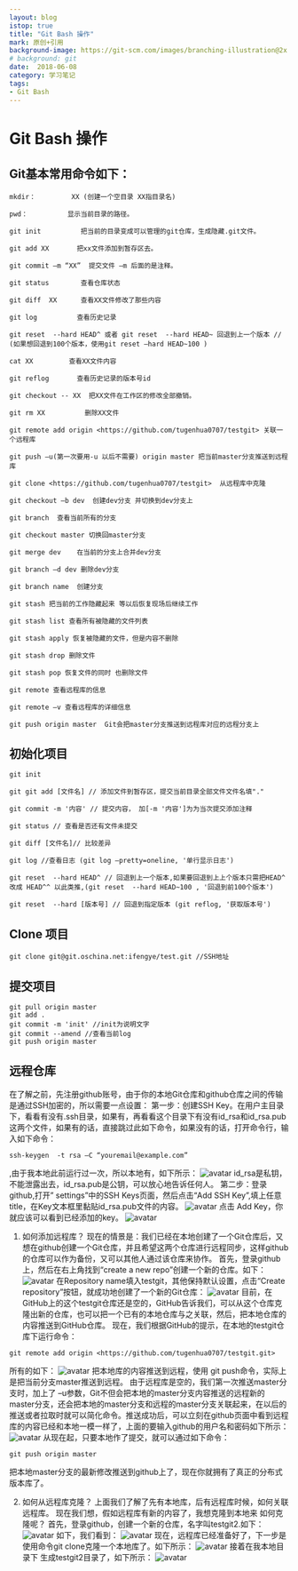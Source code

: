 ```yaml
---
layout: blog
istop: true
title: "Git Bash 操作"
mark: 原创+引用
background-image: https://git-scm.com/images/branching-illustration@2x.png
# background: git
date:  2018-06-08
category: 学习笔记
tags:
- Git Bash
---
```


# Git Bash 操作

## Git基本常用命令如下：
```
mkdir：         XX (创建一个空目录 XX指目录名)

pwd：          显示当前目录的路径。

git init          把当前的目录变成可以管理的git仓库，生成隐藏.git文件。

git add XX       把xx文件添加到暂存区去。

git commit –m “XX”  提交文件 –m 后面的是注释。

git status        查看仓库状态

git diff  XX      查看XX文件修改了那些内容

git log          查看历史记录

git reset  --hard HEAD^ 或者 git reset  --hard HEAD~ 回退到上一个版本 // (如果想回退到100个版本，使用git reset –hard HEAD~100 )

cat XX         查看XX文件内容

git reflog       查看历史记录的版本号id

git checkout -- XX  把XX文件在工作区的修改全部撤销。

git rm XX          删除XX文件

git remote add origin <https://github.com/tugenhua0707/testgit> 关联一个远程库

git push –u(第一次要用-u 以后不需要) origin master 把当前master分支推送到远程库

git clone <https://github.com/tugenhua0707/testgit>  从远程库中克隆

git checkout –b dev  创建dev分支 并切换到dev分支上

git branch  查看当前所有的分支

git checkout master 切换回master分支

git merge dev    在当前的分支上合并dev分支

git branch –d dev 删除dev分支

git branch name  创建分支

git stash 把当前的工作隐藏起来 等以后恢复现场后继续工作

git stash list 查看所有被隐藏的文件列表

git stash apply 恢复被隐藏的文件，但是内容不删除

git stash drop 删除文件

git stash pop 恢复文件的同时 也删除文件

git remote 查看远程库的信息

git remote –v 查看远程库的详细信息

git push origin master  Git会把master分支推送到远程库对应的远程分支上
```

## 初始化项目
```
git init

git git add [文件名] // 添加文件到暂存区，提交当前目录全部文件文件名填"."

git commit -m '内容' // 提交内容， 加[-m '内容']为为当次提交添加注释

git status // 查看是否还有文件未提交

git diff [文件名]// 比较差异

git log //查看日志 (git log –pretty=oneline, '单行显示日志')

git reset  --hard HEAD^ // 回退到上一个版本,如果要回退到上上个版本只需把HEAD^ 改成 HEAD^^ 以此类推,(git reset  --hard HEAD~100 , '回退到前100个版本')

git reset  --hard [版本号] // 回退到指定版本 (git reflog, '获取版本号')
```

## Clone 项目
```
git clone git@git.oschina.net:ifengye/test.git //SSH地址
```

## 提交项目
```
git pull origin master
git add .
git commit -m 'init' //init为说明文字
git commit --amend //查看当前log
git push origin master
```

## 远程仓库
在了解之前，先注册github账号，由于你的本地Git仓库和github仓库之间的传输是通过SSH加密的，所以需要一点设置：
第一步：创建SSH Key。在用户主目录下，看看有没有.ssh目录，如果有，再看看这个目录下有没有id_rsa和id_rsa.pub这两个文件，如果有的话，直接跳过此如下命令，如果没有的话，打开命令行，输入如下命令：
```
ssh-keygen  -t rsa –C “youremail@example.com”
```
,由于我本地此前运行过一次，所以本地有，如下所示：
![avatar](http://www.admin10000.com/UploadFiles/Document/201410/27/20141027155323753352.PNG)
id_rsa是私钥，不能泄露出去，id_rsa.pub是公钥，可以放心地告诉任何人。
第二步：登录github,打开” settings”中的SSH Keys页面，然后点击“Add SSH Key”,填上任意title，在Key文本框里黏贴id_rsa.pub文件的内容。
![avatar](http://www.admin10000.com/UploadFiles/Document/201410/27/20141027155323355322.PNG)
点击 Add Key，你就应该可以看到已经添加的key。
![avatar](http://www.admin10000.com/UploadFiles/Document/201410/27/20141027155323592489.PNG)

1.  如何添加远程库？
现在的情景是：我们已经在本地创建了一个Git仓库后，又想在github创建一个Git仓库，并且希望这两个仓库进行远程同步，这样github的仓库可以作为备份，又可以其他人通过该仓库来协作。
首先，登录github上，然后在右上角找到“create a new repo”创建一个新的仓库。如下：
![avatar](http://www.admin10000.com/UploadFiles/Document/201410/27/20141027155323213968.PNG)
在Repository name填入testgit，其他保持默认设置，点击“Create repository”按钮，就成功地创建了一个新的Git仓库：
![avatar](http://www.admin10000.com/UploadFiles/Document/201410/27/20141027155323934746.PNG)
目前，在GitHub上的这个testgit仓库还是空的，GitHub告诉我们，可以从这个仓库克隆出新的仓库，也可以把一个已有的本地仓库与之关联，然后，把本地仓库的内容推送到GitHub仓库。
现在，我们根据GitHub的提示，在本地的testgit仓库下运行命令：
```
git remote add origin <https://github.com/tugenhua0707/testgit.git>
```
所有的如下：
![avatar](http://www.admin10000.com/UploadFiles/Document/201410/27/20141027155323816495.PNG)
把本地库的内容推送到远程，使用 git push命令，实际上是把当前分支master推送到远程。
由于远程库是空的，我们第一次推送master分支时，加上了 –u参数，Git不但会把本地的master分支内容推送的远程新的master分支，还会把本地的master分支和远程的master分支关联起来，在以后的推送或者拉取时就可以简化命令。推送成功后，可以立刻在github页面中看到远程库的内容已经和本地一模一样了，上面的要输入github的用户名和密码如下所示：   ![avatar](http://www.admin10000.com/UploadFiles/Document/201410/27/20141027155323652630.PNG)
从现在起，只要本地作了提交，就可以通过如下命令：
```
git push origin master
```
把本地master分支的最新修改推送到github上了，现在你就拥有了真正的分布式版本库了。

2.  如何从远程库克隆？
上面我们了解了先有本地库，后有远程库时候，如何关联远程库。
现在我们想，假如远程库有新的内容了，我想克隆到本地来 如何克隆呢？
首先，登录github，创建一个新的仓库，名字叫testgit2.如下：  ![avatar](http://www.admin10000.com/UploadFiles/Document/201410/27/20141027155323066741.PNG)
如下，我们看到：
![avatar](http://www.admin10000.com/UploadFiles/Document/201410/27/20141027155323087143.PNG)
现在，远程库已经准备好了，下一步是使用命令git clone克隆一个本地库了。如下所示：
![avatar](http://www.admin10000.com/UploadFiles/Document/201410/27/20141027155323653601.PNG)
接着在我本地目录下 生成testgit2目录了，如下所示：
![avatar](http://www.admin10000.com/UploadFiles/Document/201410/27/20141027155323810970.PNG)

